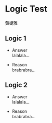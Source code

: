 # Logic Test  
黃婕雅  

## Logic 1  
* Answer  
lalalala...

* Reason  
brabrabra...

## Logic 2  
* Answer  
lalalala...

* Reason  
brabrabra...
 